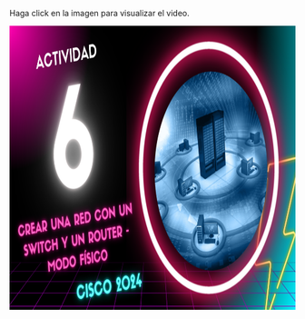 Haga click en la imagen para visualizar el video.

<a href="https://drive.google.com/file/d/162gHyIExanC6slNPOBYNWcqYdoo2_pB5/view?usp=sharing">
    <img src="https://github.com/Marlith08/LLANOS_ANGELES_LEILY/blob/main/ACTIVIDADES/Actividad_6/IMAGENES/MINIATURA_ACTIVIDAD_6.png" alt="Thumbnail" width="830" height="500">
</a>
